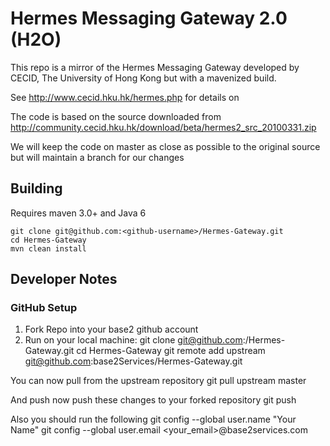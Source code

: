 # Hermes Messaging Gateway 2.0 (H2O)

This repo is a mirror of the Hermes Messaging Gateway developed by 
CECID, The University of Hong Kong but with a mavenized build.

See http://www.cecid.hku.hk/hermes.php for details on 

The code is based on the source downloaded from 
http://community.cecid.hku.hk/download/beta/hermes2_src_20100331.zip

We will keep the code on master as close as possible to the original
source but will maintain a branch for our changes

## Building

Requires maven 3.0+  and Java 6
	
	git clone git@github.com:<github-username>/Hermes-Gateway.git
	cd Hermes-Gateway
	mvn clean install

## Developer Notes

### GitHub Setup
1. Fork Repo into your base2 github account
2. Run on your local machine:
		git clone git@github.com:<github-username>/Hermes-Gateway.git
		cd Hermes-Gateway
		git remote add upstream git@github.com:base2Services/Hermes-Gateway.git

You can now pull from the upstream repository
	git pull upstream master
	
And push now push these changes to your forked repository
	git push
	
Also you should run the following
    git config --global user.name "Your Name"
    git config --global user.email <your_email>@base2services.com